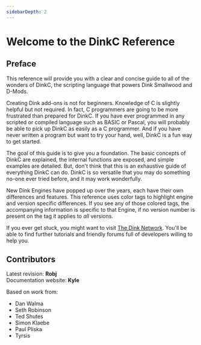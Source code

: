 ```yaml
---
sidebarDepth: 2
---
```


# Welcome to the DinkC Reference

## Preface

This reference will provide you with a clear and concise guide to all of the wonders of DinkC, the scripting language that powers Dink Smallwood and D-Mods.

Creating Dink add-ons is not for beginners. Knowledge of C is slightly helpful but not required. In fact, C programmers are going to be more frustrated than prepared for DinkC. If you have ever programmed in any scripted or compiled language such as BASIC or Pascal, you will probably be able to pick up DinkC as easily as a C programmer. And if you have never written a program but want to try your hand, well, DinkC is a fun way to get started.

The goal of this guide is to give you a foundation. The basic concepts of DinkC are explained, the internal functions are exposed, and simple examples are detailed. But, don't think that this is an exhaustive guide of everything DinkC can do. DinkC is so versatile that you may do something no-one ever tried before, and it may work wonderfully.

New Dink Engines have popped up over the years, each have their own differences and features. This reference uses color tags to highlight engine and version specific differences. If you see any of those colored tags, the accompanying information is specific to that Engine, if no version number is present on the tag it applies to *all* versions.

If you ever get stuck, you might want to visit [The Dink Network](http://www.dinknetwork.com). You'll be able to find further tutorials and friendly forums full of developers willing to help you.

## Contributors

Latest revision: **Robj**<br>
Documentation website: **Kyle**

Based on work from:

- Dan Walma
- Seth Robinson
- Ted Shutes
- Simon Klaebe
- Paul Pliska
- Tyrsis
